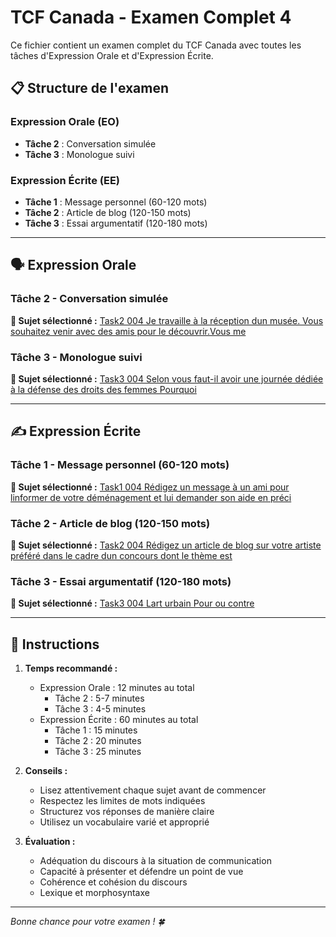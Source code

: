# TCF Canada - Examen Complet 4

Ce fichier contient un examen complet du TCF Canada avec toutes les tâches d'Expression Orale et d'Expression Écrite.

## 📋 Structure de l'examen

### Expression Orale (EO)
- **Tâche 2** : Conversation simulée
- **Tâche 3** : Monologue suivi

### Expression Écrite (EE)  
- **Tâche 1** : Message personnel (60-120 mots)
- **Tâche 2** : Article de blog (120-150 mots)
- **Tâche 3** : Essai argumentatif (120-180 mots)

---

## 🗣️ Expression Orale

### Tâche 2 - Conversation simulée

**📄 Sujet sélectionné :** [Task2 004 Je travaille à la réception dun musée. Vous souhaitez venir avec des amis pour le découvrir.Vous me](tcf_canada/eo/task2/task2_004_Je_travaille_à_la_réception_dun_musée._Vous_souhaitez_venir_avec_des_amis_pour_le_découvrir.Vous_me.md)

### Tâche 3 - Monologue suivi

**📄 Sujet sélectionné :** [Task3 004 Selon vous faut-il avoir une journée dédiée à la défense des droits des femmes Pourquoi](tcf_canada/eo/task3/task3_004_Selon_vous_faut-il_avoir_une_journée_dédiée_à_la_défense_des_droits_des_femmes_Pourquoi.md)

---

## ✍️ Expression Écrite

### Tâche 1 - Message personnel (60-120 mots)

**📄 Sujet sélectionné :** [Task1 004 Rédigez un message à un ami pour linformer de votre déménagement et lui demander son aide en préci](tcf_canada/ee/task1/task1_004_Rédigez_un_message_à_un_ami_pour_linformer_de_votre_déménagement_et_lui_demander_son_aide_en_préci.md)

### Tâche 2 - Article de blog (120-150 mots)

**📄 Sujet sélectionné :** [Task2 004 Rédigez un article de blog sur votre artiste préféré dans le cadre dun concours dont le thème est](tcf_canada/ee/task2/task2_004_Rédigez_un_article_de_blog_sur_votre_artiste_préféré_dans_le_cadre_dun_concours_dont_le_thème_est.md)

### Tâche 3 - Essai argumentatif (120-180 mots)

**📄 Sujet sélectionné :** [Task3 004 Lart urbain Pour ou contre](tcf_canada/ee/task3/task3_004_Lart_urbain_Pour_ou_contre.md)

---

## 📝 Instructions

1. **Temps recommandé :**
   - Expression Orale : 12 minutes au total
     - Tâche 2 : 5-7 minutes
     - Tâche 3 : 4-5 minutes
   - Expression Écrite : 60 minutes au total
     - Tâche 1 : 15 minutes
     - Tâche 2 : 20 minutes  
     - Tâche 3 : 25 minutes

2. **Conseils :**
   - Lisez attentivement chaque sujet avant de commencer
   - Respectez les limites de mots indiquées
   - Structurez vos réponses de manière claire
   - Utilisez un vocabulaire varié et approprié

3. **Évaluation :**
   - Adéquation du discours à la situation de communication
   - Capacité à présenter et défendre un point de vue
   - Cohérence et cohésion du discours
   - Lexique et morphosyntaxe

---

*Bonne chance pour votre examen ! 🍀*
